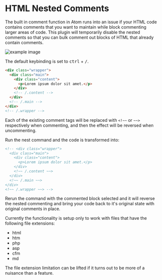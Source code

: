 # HTML Nested Comments

The built in comment function in Atom runs into an issue if your HTML code contains comments that you want to maintain while block commenting larger areas of code. This plugin will temporarily disable the nested comments so that you can bulk comment out blocks of HTML that already contain comments.

![example image](http://cdn.philsinatra.com/libraries/atom/html-nested-comments/atom-nested-comments.gif)

The default keybinding is set to <kbd>ctrl</kbd> + <kbd>/</kbd>.

```html
<div class="wrapper">
  <div class="main">
    <div class="content">
      <p>Lorem ipsum dolor sit amet.</p>
    </div>
    <!-- /.content -->
  </div>
  <!-- /.main -->
</div>
<!-- /.wrapper -->
```

Each of the existing comment tags will be replaced with `<!~~` or `~~>` respectively when commenting, and then the effect will be reversed when uncommenting.

Run the nest command and the code is transformed into:

```html
<!-- <div class="wrapper">
  <div class="main">
    <div class="content">
      <p>Lorem ipsum dolor sit amet.</p>
    </div>
    <!~~ /.content ~~>
  </div>
  <!~~ /.main ~~>
</div>
<!~~ /.wrapper ~~> -->
```

Rerun the command with the commented block selected and it will reverse the nested commenting and bring your code back to it's original state with original comments in place.

Currently the functionality is setup only to work with files that have the following file extensions:

- html
- htm
- php
- asp
- cfm
- md

The file extension limitation can be lifted if it turns out to be more of a nuisance than a feature.
